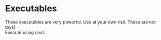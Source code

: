 # Executables
These executables are very powerful.  Use at your own risk.  These are not toys!  
Execute using cmd.
